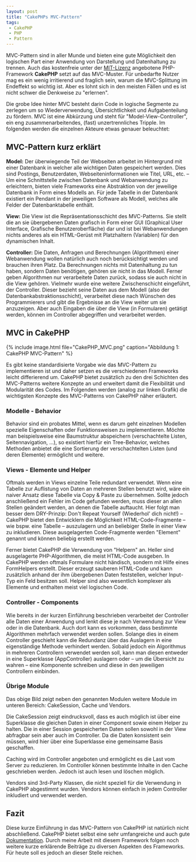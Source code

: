 ```yaml
---
layout: post
title: "CakePHPs MVC-Pattern"
tags:
 - CakePHP
 - PHP
 - Pattern
---
```

MVC-Pattern sind in aller Munde und bieten eine gute Möglichkeit den logischen Part einer Anwendung von Darstellung und Datenhaltung zu trennen.
Auch das kostenfreie unter der <a href="http://de.wikipedia.org/wiki/MIT-Lizenz" target="_blank">MIT-Lizenz</a> angebotene PHP-Framework **CakePHP** setzt auf das MVC-Muster.
Für unbedarfte Nutzer mag es ein wenig irritierend und fraglich sein, warum die MVC-Splittung im Endeffekt so wichtig ist.
Aber es lohnt sich in den meisten Fällen und es ist nicht schwer die Denkweise zu "erlernen".

<!--more-->

Die grobe Idee hinter MVC besteht darin Code in logische Segmente zu zerlegen um so Wiederverwendung, Übersichtlichkeit und Aufgabenteilung zu fördern.
MVC ist eine Abkürzung und steht für "Model-View-Controller", ein eng zusammenarbeitendes, (fast) unzertrennliches Tripple.
Im folgenden werden die einzelnen Akteure etwas genauer beleuchtet:

## MVC-Pattern kurz erklärt
**Model:** Der überwiegende Teil der Webseiten arbeitet im Hintergrund mit einer Datenbank in welcher alle wichtigen Daten gespeichert werden.
Dies sind Postings, Benutzerdaten, Webseiteninformationen wie Titel, URL, etc. – Um eine Schnittstelle zwischen Datenbank und Webanwendung zu erleichtern, bieten viele Frameworks eine Abstraktion von der jeweilige Datenbank in Form eines Modells an.
Für jede Tabelle in der Datenbank existiert ein Pendant in der jeweiligen Software als Modell, welches alle Felder der Datenbanktabelle enthält.

**View:** Die View ist die Repräsentationsschicht des MVC-Patterns.
Sie stellt die an sie übergebenen Daten grafisch in Form einer GUI (Graphical User Interface, Grafische Benutzeroberfläche) dar und ist bei Webanwendungen nichts anderes als ein HTML-Gerüst mit Platzhaltern (Variablen) für den dynamischen Inhalt.

**Controller:** Die Daten, Anfragen und Berechnungen (Algorithmen) einer Webanwendung wollen natürlich auch noch berücksichtigt werden und brauchen ihren Platz.
Da Berechnungen nichts mit Datenhaltung zu tun haben, sondern Daten benötigen, gehören sie nicht in das Modell.
Ferner geben Algorithmen nur verarbeitete Daten zurück, sodass sie auch nicht in die View gehören.
Vielmehr wurde eine weitere Zwischenschicht eingeführt, der Controller.
Dieser bezieht seine Daten aus dem Modell (also der Datenbankabstraktionsschicht), verarbeitet diese nach Wünschen des Programmierers und gibt die Ergebnisse an die View weiter um sie anzuzeigen.
Aber auch Eingaben die über die View (in Formularen) getätigt werden, können im Controller abgegriffen und verarbeitet werden.

## MVC in CakePHP
{% include image.html file="CakePHP_MVC.png" caption="Abbildung 1: CakePHP MVC-Pattern" %}

Es gibt keine standardisierte Vorgabe wie das MVC-Pattern zu implementieren ist und daher setzen es die verschiedenen Frameworks leicht differierend um.
CakePHP bietet zusätzlich zu den drei Schichten des MVC-Patterns weitere Konzepte an und erweitert damit die Flexibilität und Modularität des Codes.
Im Folgenden werden (analog zur linken Grafik) die wichtigsten Konzepte des MVC-Patterns von CakePHP näher erläutert.

### Modelle - Behavior
Behavior sind ein probates Mittel, wenn es darum geht einzelnen Modellen spezielle Eigenschaften oder Funktionsweisen zu implementieren.
Möchte man beispielsweise eine Baumstruktur abspeichern (verschachtelte Listen, Seitennavigation, ...), so existiert hierfür ein Tree-Behavior, welches Methoden anbietet die eine Sortierung der verschachtelten Listen (und deren Elemente) ermöglicht und weitere.

### Views - Elemente und Helper
Oftmals werden in Views einzelne Teile redundant verwendet.
Wenn eine Tabelle zur Auflistung von Daten an mehreren Stellen benutzt wird, wäre ein naiver Ansatz diese Tabelle via Copy &amp; Paste zu übernehmen.
Sollte jedoch anschließend ein Fehler im Code gefunden werden, muss dieser an allen Stellen geändert werden, an denen die Tabelle auftaucht.
Hier folgt man besser dem DRY-Prinzip: Don't Repeat Yourself (Wiederhol' dich nicht!) – CakePHP bietet den Entwicklern die Möglichkeit HTML-Code-Fragmente – wie bspw.
eine Tabelle – auszulagern und an beliebiger Stelle in einer View zu inkludieren.
Diese ausgelagerten Code-Fragmente werden "Element" genannt und können beliebig erstellt werden.

Ferner bietet CakePHP die Verwendung von "Helpern" an.
Heller sind ausgelagerte PHP-Algorithmen, die meist HTML-Code ausgeben.
In CakePHP werden oftmals Formulare nicht händisch, sondern mit Hilfe eines FormHelpers erstellt.
Dieser erzeugt sauberen HTML-Code und kann zusätzlich anhand der ihm übergebenen Daten feststellen, welcher Input-Typ ein Feld besitzen soll.
Helper sind also wesentlich komplexer als Elemente und enthalten meist viel logischen Code.

### Controller - Components
Wie bereits in der kurzen Einführung beschrieben verarbeitet der Controller alle Daten einer Anwendung und lenkt diese je nach Verwendung zur View oder in die Datenbank.
Auch dort kann es vorkommen, dass bestimmte Algorithmen mehrfach verwendet werden sollen.
Solange dies in einem Controller geschieht kann die Redundanz über das Auslagern in eine eigenständige Methode verhindert werden.
Sobald jedoch ein Algorithmus in mehreren Controllern verwendet werden soll, kann man diesen entweder in eine Superklasse (AppController) auslagern oder – um die Übersicht zu wahren – eine Komponente schreiben und diese in den jeweiligen Controllern einbinden.

### Übrige Module
Das obige Bild zeigt neben den genannten Modulen weitere Module im unteren Bereich: CakeSession, Cache und Vendors.

Die CakeSession zeigt eindrucksvoll, dass es auch möglich ist über eine Superklasse die gleichen Daten in einer Component sowie einem Helper zu halten.
Die in einer Session gespeicherten Daten sollen sowohl in der View abfragbar sein aber auch im Controller.
Da die Daten konsistent sein müssen, wird hier über eine Superklasse eine gemeinsame Basis geschaffen.

Caching wird im Controller angeboten und ermöglicht es die Last vom Server zu reduzieren.
Im Controller können bestimmte Inhalte in den Cache geschrieben werden.
Jedoch ist auch lesen und löschen möglich.

Vendors sind 3rd-Party Klassen, die nicht speziell für die Verwendung in CakePHP abgestimmt wurden.
Vendors können einfach in jedem Controller inkludiert und verwendet werden.

## Fazit
Diese kurze Einführung in das MVC-Pattern von CakePHP ist natürlich nicht abschließend.
CakePHP bietet selbst eine sehr umfangreiche und auch gute <a href="http://book.cakephp.org/" target="_blank">Dokumentation</a>.
Durch meine Arbeit mit diesem Framework folgen noch weitere kurze erklärende Beiträge zu diversen Aspekten des Frameworks.
Für heute soll es jedoch an dieser Stelle reichen.